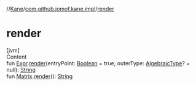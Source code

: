 //[Kane](../index.md)/[com.github.jomof.kane.impl](index.md)/[render](render.md)



# render  
[jvm]  
Content  
fun [Expr](-expr/index.md).[render](render.md)(entryPoint: [Boolean](https://kotlinlang.org/api/latest/jvm/stdlib/kotlin/-boolean/index.html) = true, outerType: [AlgebraicType](../com.github.jomof.kane.impl.types/-algebraic-type/index.md)? = null): [String](https://kotlinlang.org/api/latest/jvm/stdlib/kotlin/-string/index.html)  
fun [Matrix](-matrix/index.md).[render](render.md)(): [String](https://kotlinlang.org/api/latest/jvm/stdlib/kotlin/-string/index.html)  



